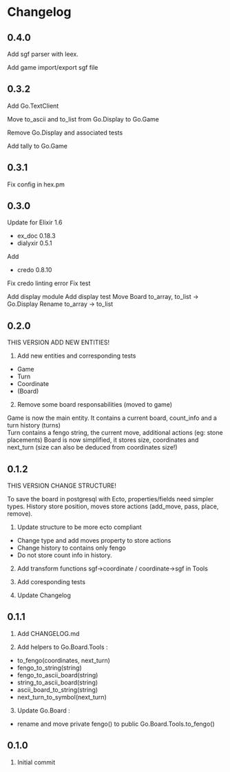 # Changelog

## 0.4.0

Add sgf parser with leex.

Add game import/export sgf file

## 0.3.2

Add Go.TextClient

Move to_ascii and to_list from Go.Display to Go.Game

Remove Go.Display and associated tests

Add tally to Go.Game

## 0.3.1

Fix config in hex.pm

## 0.3.0

Update for Elixir 1.6

* ex_doc 0.18.3
* dialyxir 0.5.1

Add 

* credo 0.8.10

Fix credo linting error
Fix test

Add display module
Add display test
Move Board to_array, to_list -> Go.Display
Rename to_array -> to_list

## 0.2.0

THIS VERSION ADD NEW ENTITIES!

1. Add new entities and corresponding tests
  * Game
  * Turn
  * Coordinate
  * (Board)

2. Remove some board responsabilities (moved to game)

Game is now the main entity. It contains a current board, count_info and a turn history (turns)  
Turn contains a fengo string, the current move, additional actions (eg: stone placements)
Board is now simplified, it stores size, coordinates and next_turn
(size can also be deduced from coordinates size!)

## 0.1.2

THIS VERSION CHANGE STRUCTURE! 

To save the board in postgresql with Ecto, properties/fields need simpler types.
History store position, moves store actions (add_move, pass, place, remove).

1. Update structure to be more ecto compliant
  * Change type and add moves property to store actions 
  * Change history to contains only fengo
  * Do not store count info in history.

2. Add transform functions sgf->coordinate / coordinate->sgf in Tools

3. Add coresponding tests

4. Update Changelog

## 0.1.1

1. Add CHANGELOG.md

2. Add helpers to Go.Board.Tools :
  * to_fengo(coordinates, next_turn) 
  * fengo_to_string(string) 
  * fengo_to_ascii_board(string)
  * string_to_ascii_board(string)
  * ascii_board_to_string(string) 
  * next_turn_to_symbol(next_turn)

3. Update Go.Board :
  * rename and move private fengo() to public Go.Board.Tools.to_fengo()

## 0.1.0

1. Initial commit